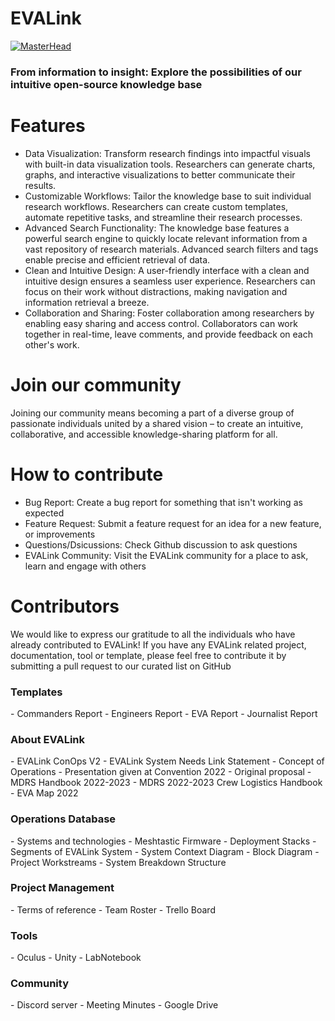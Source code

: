 # EVALink

[![MasterHead](http://nextgen.marssociety.org/images/logo/TMSlogo.png)](https://rishavchanda.io)
<h3>From information to insight: Explore the possibilities of our intuitive open-source knowledge base</h3>
<h1>Features</h1>

- Data Visualization: Transform research findings into impactful visuals with built-in data visualization tools. Researchers can generate charts, graphs, and interactive visualizations to better communicate their results.
- Customizable Workflows: Tailor the knowledge base to suit individual research workflows. Researchers can create custom templates, automate repetitive tasks, and streamline their research processes.
- Advanced Search Functionality: The knowledge base features a powerful search engine to quickly locate relevant information from a vast repository of research materials. Advanced search filters and tags enable precise and efficient retrieval of data.
- Clean and Intuitive Design: A user-friendly interface with a clean and intuitive design ensures a seamless user experience. Researchers can focus on their work without distractions, making navigation and information retrieval a breeze.
- Collaboration and Sharing: Foster collaboration among researchers by enabling easy sharing and access control. Collaborators can work together in real-time, leave comments, and provide feedback on each other's work.

<h1>Join our community</h1>

Joining our community means becoming a part of a diverse group of passionate individuals united by a shared vision – to create an intuitive, collaborative, and accessible knowledge-sharing platform for all.

<h1>How to contribute</h1>

- Bug Report: Create a bug report for something that isn't working as expected
- Feature Request: Submit a feature request for an idea for a new feature, or improvements
- Questions/Dsicussions: Check Github discussion to ask questions
- EVALink Community: Visit the EVALink community for a place to ask, learn and engage with others

<h1>Contributors</h1>

We would like to express our gratitude to all the individuals who have already contributed to EVALink! If you have any EVALink related project, documentation, tool or template, please feel free to contribute it by submitting a pull request to our curated list on GitHub

<h3>Templates</h3>
- Commanders Report
- Engineers Report
- EVA Report
- Journalist Report


<h3>About EVALink</h3>
- EVALink ConOps V2
- EVALink System Needs Link Statement
- Concept of Operations
- Presentation given at Convention 2022
- Original proposal
- MDRS Handbook 2022-2023
- MDRS 2022-2023 Crew Logistics Handbook
- EVA Map 2022

<h3>Operations Database</h3>
- Systems and technologies
- Meshtastic Firmware
- Deployment Stacks
- Segments of EVALink System
- System Context Diagram
- Block Diagram
- Project Workstreams
- System Breakdown Structure

<h3>Project Management</h3>
- Terms of reference
- Team Roster
- Trello Board

<h3>Tools</h3>
- Oculus
- Unity
- LabNotebook

<h3>Community</h3>
- Discord server
- Meeting Minutes
- Google Drive
